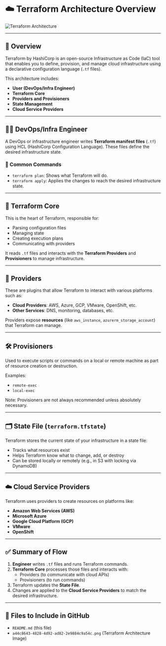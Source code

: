 # ☁️ Terraform Architecture Overview

![Terraform Architecture](a44c8643-4828-4d92-ad82-2e9884c9a54c.png)

---

## 📌 Overview

Terraform by HashiCorp is an open-source Infrastructure as Code (IaC) tool that enables you to define, provision, and manage cloud infrastructure using a declarative configuration language (`.tf` files).

This architecture includes:

- **User (DevOps/Infra Engineer)**
- **Terraform Core**
- **Providers and Provisioners**
- **State Management**
- **Cloud Service Providers**

---

## 👨‍💻 DevOps/Infra Engineer

A DevOps or infrastructure engineer writes **Terraform manifest files** (`.tf`) using HCL (HashiCorp Configuration Language). These files define the desired infrastructure state.

### 🔹 Common Commands

- `terraform plan`: Shows what Terraform will do.
- `terraform apply`: Applies the changes to reach the desired infrastructure state.

---

## 🧠 Terraform Core

This is the heart of Terraform, responsible for:

- Parsing configuration files
- Managing state
- Creating execution plans
- Communicating with providers

It reads `.tf` files and interacts with the **Terraform Providers** and **Provisioners** to manage infrastructure.

---

## 🧩 Providers

These are plugins that allow Terraform to interact with various platforms such as:

- **Cloud Providers**: AWS, Azure, GCP, VMware, OpenShift, etc.
- **Other Services**: DNS, monitoring, databases, etc.

Providers expose **resources** (like `aws_instance`, `azurerm_storage_account`) that Terraform can manage.

---

## 🛠️ Provisioners

Used to execute scripts or commands on a local or remote machine as part of resource creation or destruction.

Examples:
- `remote-exec`
- `local-exec`

Note: Provisioners are not always recommended unless absolutely necessary.

---

## 🗂️ State File (`terraform.tfstate`)

Terraform stores the current state of your infrastructure in a state file:
- Tracks what resources exist
- Helps Terraform know what to change, add, or destroy
- Can be stored locally or remotely (e.g., in S3 with locking via DynamoDB)

---

## ☁️ Cloud Service Providers

Terraform uses providers to create resources on platforms like:

- **Amazon Web Services (AWS)**
- **Microsoft Azure**
- **Google Cloud Platform (GCP)**
- **VMware**
- **OpenShift**

---

## ✅ Summary of Flow

1. **Engineer** writes `.tf` files and runs Terraform commands.
2. **Terraform Core** processes those files and interacts with:
   - Providers (to communicate with cloud APIs)
   - Provisioners (to run commands)
3. Terraform updates the **State File**.
4. Changes are applied to the **Cloud Service Providers** to match the desired infrastructure.

---

## 📂 Files to Include in GitHub

- `README.md` (this file)
- `a44c8643-4828-4d92-ad82-2e9884c9a54c.png` (Terraform Architecture Image)
